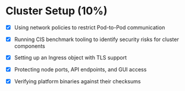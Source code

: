 # Cluster Setup (10%)

- [x] Using network policies to restrict Pod-to-Pod communication

- [x] Running CIS benchmark tooling to identify security risks for cluster components

- [x] Setting up an Ingress object with TLS support

- [x] Protecting node ports, API endpoints, and GUI access

- [x] Verifying platform binaries against their checksums



